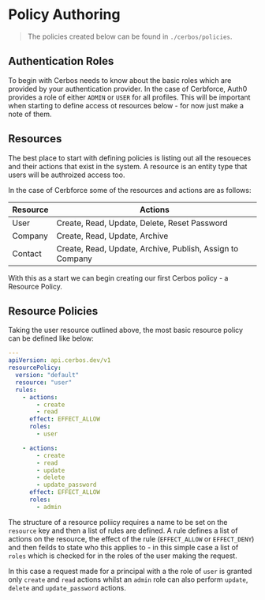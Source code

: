 # Policy Authoring

> The policies created below can be found in `./cerbos/policies`.

## Authentication Roles

To begin with Cerbos needs to know about the basic roles which are provided by your authentication provider. In the case of Cerbforce, Auth0 provides a role of either `ADMIN` or `USER` for all profiles. This will be important when starting to define access ot resources below - for now just make a note of them.

## Resources

The best place to start with defining policies is listing out all the resoueces and their actions that exist in the system. A resource is an entity type that users will be authroized access too.

In the case of Cerbforce some of the resources and actions are as follows:

| Resource | Actions |
| --- | --- |
| User | Create, Read, Update, Delete, Reset Password |
| Company | Create, Read, Update, Archive |
| Contact | Create, Read, Update, Archive, Publish, Assign to Company |

With this as a start we can begin creating our first Cerbos policy - a Resource Policy.


## Resource Policies

Taking the user resource outlined above, the most basic resource policy can be defined like below:

```yaml
---
apiVersion: api.cerbos.dev/v1
resourcePolicy:
  version: "default" 
  resource: "user"
  rules:
    - actions: 
        - create
        - read
      effect: EFFECT_ALLOW
      roles:
        - user 

    - actions: 
        - create
        - read
        - update
        - delete
        - update_password
      effect: EFFECT_ALLOW
      roles:
        - admin         
```

The structure of a resource poliicy requires a name to be set on the `resource` key and then a list of rules are defined. A rule defines a list of actions on the resource, the effect of the rule (`EFFECT_ALLOW` or `EFFECT_DENY`) and then feilds to state who this applies to - in this simple case a list of `roles` which is checked for in the roles of the user making the request.

In this case a request made for a principal with a the role of `user` is granted only `create` and `read` actions whilst an `admin` role can also perform `update`, `delete` and `update_password` actions.